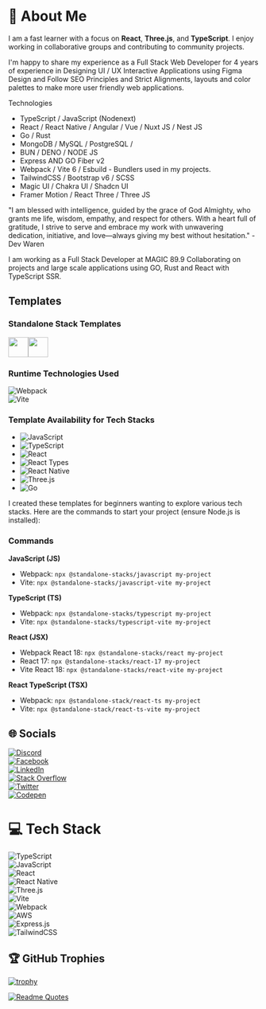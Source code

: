 # 💫 About Me

I am a fast learner with a focus on **React**, **Three.js**, and **TypeScript**. I enjoy working in collaborative groups and contributing to community projects.

I'm happy to share my experience as a Full Stack Web Developer for 4 years of experience in Designing UI / UX Interactive Applications using Figma Design and Follow SEO Principles and Strict Alignments, layouts and color palettes to make more user friendly web applications.

Technologies
- TypeScript / JavaScript (Nodenext) 
- React / React Native / Angular / Vue / Nuxt JS / Nest JS
- Go / Rust
- MongoDB / MySQL / PostgreSQL / 
- BUN / DENO / NODE JS
- Express AND GO Fiber v2
- Webpack / Vite 6 / Esbuild - Bundlers used in my projects.
- TailwindCSS / Bootstrap v6 / SCSS
- Magic UI / Chakra UI / Shadcn UI
- Framer Motion / React Three / Three JS

"I am blessed with intelligence, guided by the grace of God Almighty, who grants me life, wisdom, empathy, and respect for others. With a heart full of gratitude, I strive to serve and embrace my work with unwavering dedication, initiative, and love—always giving my best without hesitation." - Dev Waren

I am working as a Full Stack Developer at MAGIC 89.9 Collaborating on projects and large scale applications using GO, Rust and React with TypeScript SSR.

## Templates

### Standalone Stack Templates

<div style="display:flex; align-items:center, gap:4">
  <img src="https://media3.giphy.com/media/RJzm826vu7WbJvBtxX/giphy.gif?cid=6c09b952odw68vfy4itr72e5mw0u65id1sf87jwaa7ro83o5&ep=v1_stickers_related&rid=giphy.gif&ct=s&size=40" width=40 height=40 />
  <img src="https://github.com/Renstrio24p/Renstrio24p/assets/123795328/7ec77641-55cb-4554-8301-61b2f0ba41f5" height=40 />
</div>

### Runtime Technologies Used

![Webpack](https://img.shields.io/badge/webpack-%238DD6F9.svg?style=for-the-badge&logo=webpack&logoColor=black)  
![Vite](https://img.shields.io/badge/vite-%23646CFF.svg?style=for-the-badge&logo=vite&logoColor=white)

### Template Availability for Tech Stacks

- ![JavaScript](https://img.shields.io/badge/javascript-%23323330.svg?style=for-the-badge&logo=javascript&logoColor=%23F7DF1E) 
- ![TypeScript](https://img.shields.io/badge/typescript-%23007ACC.svg?style=for-the-badge&logo=typescript&logoColor=white) 
- ![React](https://img.shields.io/badge/react-%2320232a.svg?style=for-the-badge&logo=react&logoColor=%2361DAFB) 
- ![React Types](https://img.shields.io/badge/react&nbsp;Typescript-%2307405e.svg?style=for-the-badge&logo=react&logoColor=%2361DAFB) 
- ![React Native](https://img.shields.io/badge/react_native-%2320232a.svg?style=for-the-badge&logo=react&logoColor=%2361DAFB) 
- ![Three.js](https://img.shields.io/badge/threejs-black?style=for-the-badge&logo=three.js&logoColor=white)
- ![Go](https://img.shields.io/badge/Go?style=for-the-badge&logo=Go&logoColor=white) 

I created these templates for beginners wanting to explore various tech stacks. Here are the commands to start your project (ensure Node.js is installed):

### Commands

**JavaScript (JS)**  
- Webpack: `npx @standalone-stacks/javascript my-project`  
- Vite: `npx @standalone-stacks/javascript-vite my-project`  

**TypeScript (TS)**  
- Webpack: `npx @standalone-stacks/typescript my-project`  
- Vite: `npx @standalone-stacks/typescript-vite my-project`  

**React (JSX)**  
- Webpack React 18: `npx @standalone-stacks/react my-project`  
- React 17: `npx @standalone-stacks/react-17 my-project`  
- Vite React 18: `npx @standalone-stacks/react-vite my-project`  

**React TypeScript (TSX)**  
- Webpack: `npx @standalone-stack/react-ts my-project`  
- Vite: `npx @standalone-stack/react-ts-vite my-project`  

## 🌐 Socials
[![Discord](https://img.shields.io/badge/Discord-%237289DA.svg?logo=discord&logoColor=white)](https://discord.gg/Renstrio24#5696)  
[![Facebook](https://img.shields.io/badge/Facebook-%231877F2.svg?logo=Facebook&logoColor=white)](https://www.facebook.com/renstrio/)  
[![LinkedIn](https://img.shields.io/badge/LinkedIn-%230077B5.svg?logo=linkedin&logoColor=white)](https://www.linkedin.com/in/waren-gador-18505b1b7/)  
[![Stack Overflow](https://img.shields.io/badge/-Stackoverflow-FE7A16?logo=stack-overflow&logoColor=white)](https://stackoverflow.com/users/21097674)  
[![Twitter](https://img.shields.io/badge/Twitter-%231DA1F2.svg?logo=Twitter&logoColor=white)](https://twitter.com/@waren_gador)  
[![Codepen](https://img.shields.io/badge/Codepen-000000?style=for-the-badge&logo=codepen&logoColor=white)](https://codepen.io/@Renstrio24p)  

# 💻 Tech Stack
![TypeScript](https://img.shields.io/badge/typescript-%23007ACC.svg?style=for-the-badge&logo=typescript&logoColor=white)  
![JavaScript](https://img.shields.io/badge/javascript-%23323330.svg?style=for-the-badge&logo=javascript&logoColor=%23F7DF1E)  
![React](https://img.shields.io/badge/react-%2320232a.svg?style=for-the-badge&logo=react&logoColor=%2361DAFB)  
![React Native](https://img.shields.io/badge/react_native-%2320232a.svg?style=for-the-badge&logo=react&logoColor=%2361DAFB)  
![Three.js](https://img.shields.io/badge/threejs-black?style=for-the-badge&logo=three.js&logoColor=white)  
![Vite](https://img.shields.io/badge/vite-%23646CFF.svg?style=for-the-badge&logo=vite&logoColor=white)  
![Webpack](https://img.shields.io/badge/webpack-%238DD6F9.svg?style=for-the-badge&logo=webpack&logoColor=black)  
![AWS](https://img.shields.io/badge/AWS-%23FF9900.svg?style=for-the-badge&logo=amazon-aws&logoColor=white)  
![Express.js](https://img.shields.io/badge/express.js-%23404d59.svg?style=for-the-badge&logo=express&logoColor=%2361DAFB)  
![TailwindCSS](https://img.shields.io/badge/tailwindcss-%3338B2AC.svg?style=for-the-badge&logo=tailwind-css&logoColor=white)  

## 🏆 GitHub Trophies
[![trophy](https://github-profile-trophy.vercel.app/?username=Renstrio24p)](https://github.com/ryo-ma/github-profile-trophy)

[![Readme Quotes](https://quotes-github-readme.vercel.app/api?type=horizontal&theme=dark)](https://github.com/piyushsuthar/github-readme-quotes)
